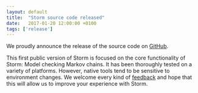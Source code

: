 ```yaml
---
layout: default
title:  "Storm source code released"
date:   2017-01-20 12:00:00 +0100
tags: ['release']
---
```


We proudly announce the release of the source code on [GitHub](https://github.com/moves-rwth/storm).
<!--more-->

This first public version of Storm is focused on the core functionality of Storm: Model checking Markov chains. It has been thoroughly tested on a variety of platforms. However, native tools tend to be sensitive to environment changes. We welcome every kind of [<i class="fa fa-envelope" aria-hidden="true"></i> feedback](mailto:storm-dev@i2.informatik.rwth-aachen.de) and hope that this will allow us to improve your experience with Storm.
